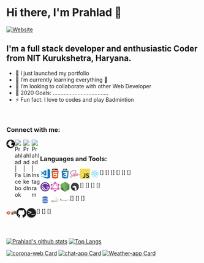 # Hi there, I'm Prahlad 👋

[![Website](https://img.shields.io/website?label=prahlad's_portfolio&style=for-the-badge&url=https%3A%2F%2Fcodestackr.com)](https://sleepy-gates-f47aca.netlify.app)

## I'm a full stack developer and enthusiastic Coder from NIT Kurukshetra, Haryana.

- 🔭 I just launched my portfolio
- 🌱 I’m currently learning everything 🤣
- 👯 I’m looking to collaborate with other Web Developer
- 🥅 2020 Goals: ....................................
- ⚡ Fun fact: I love to codes and play Badmintion
<br />

### Connect with me:

[<img align="left" alt="prahlad3086" width="22px" src="https://raw.githubusercontent.com/iconic/open-iconic/master/svg/globe.svg" />](https://sleepy-gates-f47aca.netlify.app/)
[<img align="left" alt="Prahlad | Facebook" width="22px" src="https://cdn.jsdelivr.net/npm/simple-icons@3.13.0/icons/facebook.svg" />](https://www.facebook.com/profile.php?id=100009269886303)
[<img align="left" alt="Prahlad | LinkedIn" width="22px" src="https://cdn.jsdelivr.net/npm/simple-icons@v3/icons/linkedin.svg" />](https://www.linkedin.com/in/prahlad-kumar-37b74b1b2)
[<img align="left" alt="Prahlad | Instagram" width="22px" src="https://cdn.jsdelivr.net/npm/simple-icons@v3/icons/instagram.svg" />](https://www.instagram.com/prahlad_3086)

<br />

### Languages and Tools:

[<img align="left" alt="Visual Studio Code" width="26px" src="https://raw.githubusercontent.com/github/explore/80688e429a7d4ef2fca1e82350fe8e3517d3494d/topics/visual-studio-code/visual-studio-code.png" />]
[<img align="left" alt="HTML5" width="26px" src="https://raw.githubusercontent.com/github/explore/80688e429a7d4ef2fca1e82350fe8e3517d3494d/topics/html/html.png" />]
[<img align="left" alt="CSS3" width="26px" src="https://raw.githubusercontent.com/github/explore/80688e429a7d4ef2fca1e82350fe8e3517d3494d/topics/css/css.png" />]
[<img align="left" alt="Sass" width="26px" src="https://raw.githubusercontent.com/github/explore/80688e429a7d4ef2fca1e82350fe8e3517d3494d/topics/sass/sass.png" />]
[<img align="left" alt="JavaScript" width="26px" src="https://raw.githubusercontent.com/github/explore/80688e429a7d4ef2fca1e82350fe8e3517d3494d/topics/javascript/javascript.png" />]
[<img align="left" alt="React" width="26px" src="https://raw.githubusercontent.com/github/explore/80688e429a7d4ef2fca1e82350fe8e3517d3494d/topics/react/react.png" />]
<br />
<br />
[<img align="left" alt="Gatsby" width="26px" src="https://raw.githubusercontent.com/github/explore/e94815998e4e0713912fed477a1f346ec04c3da2/topics/gatsby/gatsby.png" />]
[<img align="left" alt="GraphQL" width="26px" src="https://raw.githubusercontent.com/github/explore/80688e429a7d4ef2fca1e82350fe8e3517d3494d/topics/graphql/graphql.png" />]
[<img align="left" alt="Node.js" width="26px" src="https://raw.githubusercontent.com/github/explore/80688e429a7d4ef2fca1e82350fe8e3517d3494d/topics/nodejs/nodejs.png" />]
[<img align="left" alt="Deno" width="26px" src="https://raw.githubusercontent.com/github/explore/361e2821e2dea67711cde99c9c40ed357061cf27/topics/deno/deno.png" />]
<br />
<br />
[<img align="left" alt="SQL" width="26px" src="https://raw.githubusercontent.com/github/explore/80688e429a7d4ef2fca1e82350fe8e3517d3494d/topics/sql/sql.png" />]
[<img align="left" alt="MySQL" width="26px" src="https://raw.githubusercontent.com/github/explore/80688e429a7d4ef2fca1e82350fe8e3517d3494d/topics/mysql/mysql.png" />]
[<img align="left" alt="MongoDB" width="26px" src="https://raw.githubusercontent.com/github/explore/80688e429a7d4ef2fca1e82350fe8e3517d3494d/topics/mongodb/mongodb.png" />]
<br />
<br />
[<img align="left" alt="Git" width="26px" src="https://raw.githubusercontent.com/github/explore/80688e429a7d4ef2fca1e82350fe8e3517d3494d/topics/git/git.png" />]
[<img align="left" alt="GitHub" width="26px" src="https://raw.githubusercontent.com/github/explore/78df643247d429f6cc873026c0622819ad797942/topics/github/github.png" />]
[<img align="left" alt="Terminal" width="26px" src="https://raw.githubusercontent.com/github/explore/80688e429a7d4ef2fca1e82350fe8e3517d3494d/topics/terminal/terminal.png" />]

<br />
<br />

[![Prahlad's github stats](https://github-readme-stats.vercel.app/api?username=prahlad3086&show_icons=true&theme=tokyonight)](https://github.com/prahlad3086/github-readme-stats)
[![Top Langs](https://github-readme-stats.vercel.app/api/top-langs/?username=prahlad3086&langs_count=8&theme=blue-green&layout=compact)](https://github.com/prahlad3086/github-readme-stats)

[![corona-web Card](https://github-readme-stats.vercel.app/api/pin/?username=prahlad3086&repo=corona-web&theme=dark)](https://github.com/prahlad3086/corona-web)
[![chat-app Card](https://github-readme-stats.vercel.app/api/pin/?username=prahlad3086&repo=chat-app&theme=dark)](https://github.com/prahlad3086/chat-app)
[![Weather-app Card](https://github-readme-stats.vercel.app/api/pin/?username=prahlad3086&repo=First-Node-Weather-website&theme=dark)](https://github.com/prahlad3086/First-Node-Weather-website)


<!--
**Prahlad3086/Prahlad3086** is a ✨ _special_ ✨ repository because its `README.md` (this file) appears on your GitHub profile.

Here are some ideas to get you started:

- 🔭 I’m currently working on ...
- 🌱 I’m currently learning ...
- 👯 I’m looking to collaborate on ...
- 🤔 I’m looking for help with ...
- 💬 Ask me about ...
- 📫 How to reach me: ...
- 😄 Pronouns: ...
- ⚡ Fun fact: ...
-->
